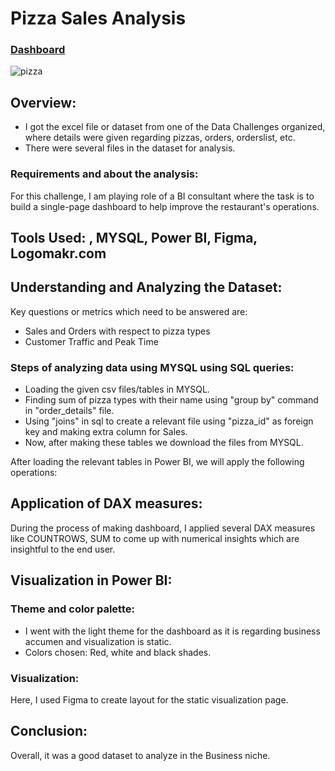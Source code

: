 # Pizza Sales Analysis 

### [Dashboard](https://app.powerbi.com/view?r=eyJrIjoiZTk4MTI4Y2MtMjk3OC00MjQxLTkzOTktYTA4MDdhZGRhODhiIiwidCI6ImQ3MzA2Mjg2LTllYTUtNDUyNi05N2FjLTJmMzg2MzAwODY4MCJ9&pageName=ReportSection)

![pizza](https://user-images.githubusercontent.com/72240938/207145175-6fe666d8-9611-4089-80c3-d8d9be392ec5.jpg)


## Overview:

* I got the excel file or dataset from one of the Data Challenges organized, where details were given regarding pizzas, orders, orderslist, etc.
* There were several files in the dataset for analysis.

### Requirements and about the analysis:
For this challenge, I am playing role of a BI consultant where the task is to build a single-page dashboard to help improve the restaurant's operations.

## Tools Used: , MYSQL, Power BI, Figma, Logomakr.com

## Understanding and Analyzing the Dataset:

Key questions or metrics which need to be answered are:
* Sales and Orders with respect to pizza types
* Customer Traffic and Peak Time

### Steps of analyzing data using MYSQL using SQL queries:
* Loading the given csv files/tables in MYSQL.
* Finding sum of pizza types with their name using "group by" command in "order_details" file.
* Using "joins" in sql to create a relevant file using "pizza_id" as foreign key and making extra column for Sales.
* Now, after making these tables we download the files from MYSQL.

After loading the relevant tables in Power BI, we will apply the following operations:

## Application of DAX measures:
During the process of making dashboard, I applied several DAX measures like COUNTROWS, SUM to come up with numerical insights which are insightful to the end user.


## Visualization in Power BI:

### Theme and color palette:
* I went with the light theme for the dashboard as it is regarding business accumen and visualization is static.
* Colors chosen: Red, white and black shades.

### Visualization:
Here, I used Figma to create layout for the static visualization page.

## Conclusion:
Overall, it was a good dataset to analyze in the Business niche.






